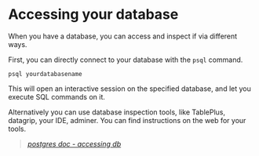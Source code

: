 # Accessing your database

When you have a database, you can access and inspect if via different ways.

First, you can directly connect to your database with the `psql` command.

```shell
psql yourdatabasename
```

This will open an interactive session on the specified database, and let you
execute SQL commands on it.

Alternatively you can use database inspection tools, like TablePlus, datagrip,
your IDE, adminer. You can find instructions on the web for your tools.

> *[postgres doc - accessing db](https://www.postgresql.org/docs/15/tutorial-accessdb.html)*

